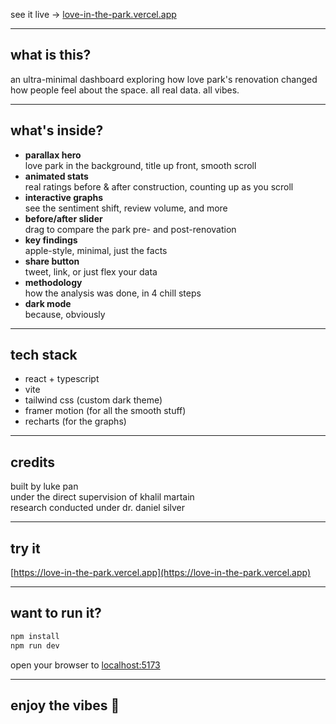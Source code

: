 

see it live → [love-in-the-park.vercel.app](https://love-in-the-park.vercel.app)

---

## what is this?

an ultra-minimal dashboard exploring how love park's renovation changed how people feel about the space. all real data. all vibes.

---

## what's inside?

- **parallax hero**  
  love park in the background, title up front, smooth scroll
- **animated stats**  
  real ratings before & after construction, counting up as you scroll
- **interactive graphs**  
  see the sentiment shift, review volume, and more
- **before/after slider**  
  drag to compare the park pre- and post-renovation
- **key findings**  
  apple-style, minimal, just the facts
- **share button**  
  tweet, link, or just flex your data
- **methodology**  
  how the analysis was done, in 4 chill steps
- **dark mode**  
  because, obviously

---

## tech stack

- react + typescript
- vite
- tailwind css (custom dark theme)
- framer motion (for all the smooth stuff)
- recharts (for the graphs)

---

## credits

built by luke pan  
under the direct supervision of khalil martain  
research conducted under dr. daniel silver

---

## try it

[https://love-in-the-park.vercel.app](https://love-in-the-park.vercel.app)

---

## want to run it?

```bash
npm install
npm run dev
```

open your browser to [localhost:5173](http://localhost:5173)

---

## enjoy the vibes 🌃
